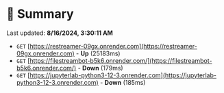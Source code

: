 # 📖 Summary
Last updated: **8/16/2024, 3:30:11 AM**

- `GET` [https://restreamer-09gx.onrender.com](https://restreamer-09gx.onrender.com) - **Up** (25183ms)
- `GET` [https://filestreambot-b5k6.onrender.com/](https://filestreambot-b5k6.onrender.com/) - **Down** (179ms)
- `GET` [https://jupyterlab-python3-12-3.onrender.com](https://jupyterlab-python3-12-3.onrender.com) - **Down** (185ms)

